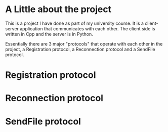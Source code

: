 ﻿# A Little about the project
  This is a project I have done as part of my university course.
  It is a client-server application that communicates with each other. The client side is written in Cpp and the server is in Python.
  
Essentially there are 3 major "protocols" that operate with each other in the project, a Registration protocol, a Reconnection protocol and a SendFile protocol.

# Registration protocol

# Reconnection protocol

# SendFile protocol

